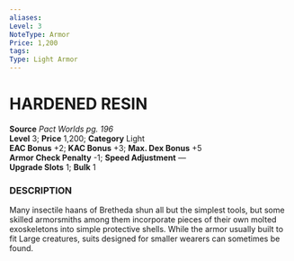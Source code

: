 ```yaml
---
aliases: 
Level: 3
NoteType: Armor
Price: 1,200
tags: 
Type: Light Armor
---
```

# HARDENED RESIN

**Source** _Pact Worlds pg. 196_  
**Level** 3; **Price** 1,200; **Category** Light  
**EAC Bonus** +2; **KAC Bonus** +3; **Max. Dex Bonus** +5  
**Armor Check Penalty** -1; **Speed Adjustment** —  
**Upgrade Slots** 1; **Bulk** 1

### DESCRIPTION

Many insectile haans of Bretheda shun all but the simplest tools, but some skilled armorsmiths among them incorporate pieces of their own molted exoskeletons into simple protective shells. While the armor usually built to fit Large creatures, suits designed for smaller wearers can sometimes be found.